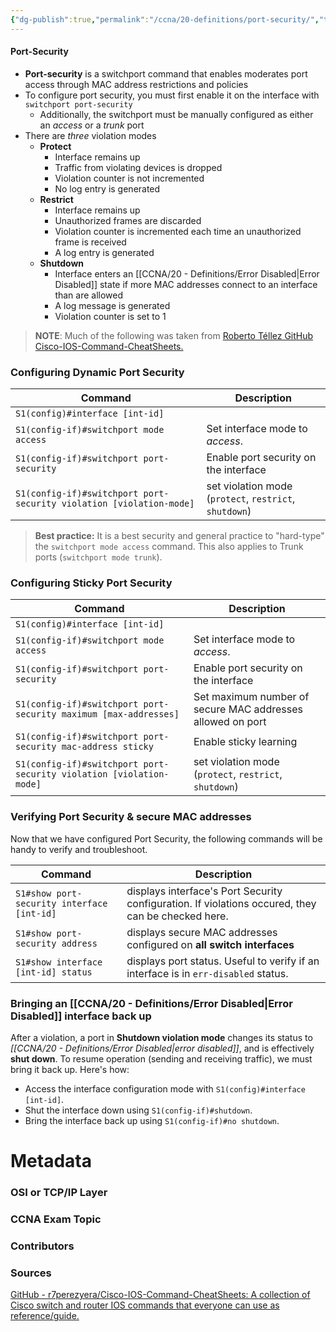 ```yaml
---
{"dg-publish":true,"permalink":"/ccna/20-definitions/port-security/","tags":["defs_ccna"]}
---
```


#### Port-Security
- **Port-security** is a switchport command that enables moderates port access through MAC address restrictions and policies
- To configure port security, you must first enable it on the interface with `switchport port-security`
	- Additionally, the switchport must be manually configured as either an *access* or a *trunk* port
- There are *three* violation modes
	- **Protect**
		- Interface remains up
		- Traffic from violating devices is dropped
		- Violation counter is not incremented
		- No log entry is generated
	- **Restrict**
		- Interface remains up
		- Unauthorized frames are discarded
		- Violation counter is incremented each time an unauthorized frame is received
		- A log entry is generated
	- **Shutdown**
		- Interface enters an [[CCNA/20 - Definitions/Error Disabled\|Error Disabled]] state if more MAC addresses connect to an interface than are allowed
		- A log message is generated
		- Violation counter is set to 1

>  **NOTE**: Much of the following was taken from [Roberto Téllez GitHub Cisco-IOS-Command-CheatSheets.](https://github.com/r7perezyera/Cisco-IOS-Command-CheatSheets)
### Configuring Dynamic Port Security
Command|Description
---|---
``S1(config)#interface [int-id]``|
``S1(config-if)#switchport mode access``|Set interface mode to *access*.
``S1(config-if)#switchport port-security``|Enable port security on the interface
``S1(config-if)#switchport port-security violation [violation-mode]``|set violation mode (``protect``, ``restrict``, ``shutdown``)

>**Best practice:** It is a best security and general practice to "hard-type" the `switchport mode access` command. This also applies to Trunk ports (`switchport mode trunk`).

### Configuring Sticky Port Security
Command|Description
---|---
``S1(config)#interface [int-id]``|
``S1(config-if)#switchport mode access``|Set interface mode to *access*.
``S1(config-if)#switchport port-security``|Enable port security on the interface
``S1(config-if)#switchport port-security maximum [max-addresses]``|Set maximum number of secure MAC addresses allowed on port
``S1(config-if)#switchport port-security mac-address sticky``|Enable sticky learning
``S1(config-if)#switchport port-security violation [violation-mode]``|set violation mode (``protect``, ``restrict``, ``shutdown``)

### Verifying Port Security & secure MAC addresses
Now that we have configured Port Security, the following commands will be handy to verify and troubleshoot.

Command|Description
---|---
``S1#show port-security interface [int-id]``|displays interface's Port Security configuration. If violations occured, they can be checked here.
``S1#show port-security address``|displays secure MAC addresses configured on **all switch interfaces**
``S1#show interface [int-id] status``|displays port status. Useful to verify if an interface is in ``err-disabled`` status.

### Bringing an [[CCNA/20 - Definitions/Error Disabled\|Error Disabled]] interface back up

After a violation, a port in **Shutdown violation mode** changes its status to *[[CCNA/20 - Definitions/Error Disabled\|error disabled]]*, and is effectively **shut down**. To resume operation (sending and receiving traffic), we must bring it back up. Here's how:

* Access the interface configuration mode with ``S1(config)#interface [int-id]``.
* Shut the interface down using ``S1(config-if)#shutdown``.
* Bring the interface back up using ``S1(config-if)#no shutdown``.


# Metadata
### OSI or TCP/IP Layer

### CCNA Exam Topic

### Contributors

### Sources
[GitHub - r7perezyera/Cisco-IOS-Command-CheatSheets: A collection of Cisco switch and router IOS commands that everyone can use as reference/guide.](https://github.com/r7perezyera/Cisco-IOS-Command-CheatSheets)